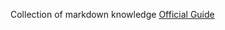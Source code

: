 Collection of markdown knowledge
[Official Guide](https://docs.github.com/en/get-started/writing-on-github/getting-started-with-writing-and-formatting-on-github/basic-writing-and-formatting-syntax)
